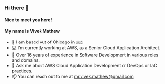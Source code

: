 ### Hi there 👋
#### Nice to meet you here!
#### My name is Vivek Mathew

- 🏡 I am based out of Chicago in 🇺🇸
- 💻 I’m currently working at AWS, as a Senior Cloud Application Architect.
- 🌟 Over 16 years of experience in Software Development in various roles and domains.
- 💬 Ask me about AWS Cloud Application Development or DevOps or IaC practices.
- 📫 You can reach out to me at mr.vivek.mathew@gmail.com
